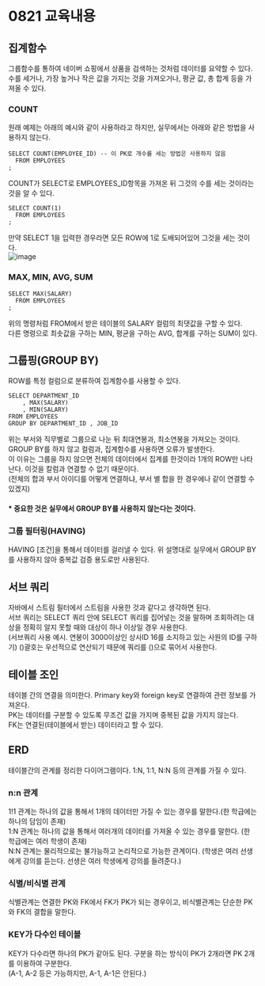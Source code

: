 # 0821 교육내용
## 집계함수
 그룹함수를 통하여 네이버 쇼핑에서 상품을 검색하는 것처럼 데이터를 요약할 수 있다.</BR>
 수를 세거나, 가장 높거나 작은 값을 가지는 것을 가져오거나, 평균 값, 총 합계 등을 가져올 수 있다.</BR>

### COUNT
원래 예제는 아래의 예시와 같이 사용하라고 하지만, 실무에서는 아래와 같은 방법을 사용하지 않는다.
```
SELECT COUNT(EMPLOYEE_ID) -- 이 PK로 개수를 세는 방법은 사용하지 않음
  FROM EMPLOYEES
;
```
COUNT가 SELECT로 EMPLOYEES_ID항목을 가져온 뒤 그것의 수를 세는 것이라는 것을 알 수 있다.</BR>
```
SELECT COUNT(1)
  FROM EMPLOYEES
;
```
만약 SELECT 1을 입력한 경우라면 모든 ROW에 1로 도배되어있어 그것을 세는 것이다.</BR>
![image](https://github.com/user-attachments/assets/8fdafe89-dbdb-4dc9-8692-6b8134780029)

### MAX, MIN, AVG, SUM
```
SELECT MAX(SALARY)
  FROM EMPLOYEES
;
```
 위의 명령처럼 FROM에서 받은 테이블의 SALARY 컬럼의 최댓값을 구할 수 있다.</BR>
 다른 명령으로 최솟값을 구하는 MIN, 평균을 구하는 AVG, 합계를 구하는 SUM이 있다.</BR>

## 그룹핑(GROUP BY)
 ROW를 특정 컬럼으로 분류하여 집계함수를 사용할 수 있다. </BR>
 ```
SELECT DEPARTMENT_ID
     , MAX(SALARY)
     , MIN(SALARY)
 FROM EMPLOYEES
GROUP BY DEPARTMENT_ID , JOB_ID
```
위는 부서와 직무별로 그룹으로 나눈 뒤 최대연봉과, 최소연봉을 가져오는 것이다.</BR>
GROUP BY를 하지 않고 컬럼과, 집계함수를 사용하면 오류가 발생한다.</BR>
이 이유는 그룹을 하지 않으면 전체의 데이터에서 집계를 한것이라 1개의 ROW만 나타난다. 이것을 칼럼과 연결할 수 없기 때문이다.</BR>
(전체의 합과 부서 아이디를 어떻게 연결하냐, 부서 별 합을 한 경우에나 같이 연결할 수 있겠지)</BR>

#### * 중요한 것은 실무에서 GROUP BY를 사용하지 않는다는 것이다.

### 그룹 필터링(HAVING)
 HAVING [조건]을 통해서 데이터를 걸러낼 수 있다. 위 설명대로 실무에서 GROUP BY를 사용하지 않아 중복값 검증 용도로만 사용된다.</BR>
  
## 서브 쿼리
 자바에서 스트림 필터에서 스트림을 사용한 것과 같다고 생각하면 된다.</BR>
 서브 쿼리는 SELECT 쿼리 안에 SELECT 쿼리를 집어넣는 것을 말하며 조회하려는 대상을 정확히 알지 못할 때와 대상이 하나 이상일 경우 사용한다.</BR>
 (서브쿼리 사용 예시. 연봉이 3000이상인 상사ID 16를 소지하고 있는 사원의 ID를 구하기)
 ()괄호는 우선적으로 연산되기 때문에 쿼리를 ()으로 묶어서 사용한다. 
 
## 테이블 조인
 테이블 간의 연결을 의미한다. Primary key와 foreign key로 연결하여 관련 정보를 가져온다.</br>
 PK는 데이터를 구분할 수 있도록 무조건 값을 가지며 중복된 값을 가지지 않는다.</br>
 FK는 연결된(테이블에서 받는) 데이터라고 할 수 있다.</br>
 
## ERD
 테이블간의 관계를 정리한 다이어그램이다. 1:N, 1:1, N:N 등의 관계를 가질 수 있다.</br>

### n:n 관계
 1!1 관계는 하나의 값을 통해서 1개의 데이터만 가질 수 있는 경우를 말한다.(한 학급에는 하나의 담임이 존재) </br>
 1:N 관계는 하나의 값을 통해서 여러개의 데이터를 가져올 수 있는 경우를 말한다. (한 학급에는 여러 학생이 존재)</br>
 N:N 관계는 물리적으로는 불가능하고 논리적으로 가능한 관계이다. (학생은 여러 선생에게 강의를 듣는다. 선생은 여러 학생에게 강의를 들려준다.)</br>

### 식별/비식별 관계
 식별관계는 연결한 PK와 FK에서 FK가 PK가 되는 경우이고, 비식별관계는 단순한 PK와 FK의 결합을 말한다.</br>

### KEY가 다수인 테이블
 KEY가 다수라면 하나의 PK가 같아도 된다. 구분을 하는 방식이 PK가 2개라면 PK 2개를 이용하여 구분한다.</br>
 (A-1, A-2 등은 가능하지만, A-1, A-1은 안된다.)
 
